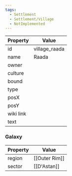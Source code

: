 ```yaml
---
tags:
  - Settlement
  - Settlement/Village
  - NotImplemented
---
```


| Property  | Value         |
| --------- | ------------- |
| id        | village_raada |
| name      | Raada         |
| owner     |               |
| culture   |               |
| bound     |               |
| type      |               |
| posX      |               |
| posY      |               |
| wiki link |               |
| text      |               |

### Galaxy
| Property | Value         |
| -------- | ------------- |
| region   | [[Outer Rim]] |
| sector   | [[D'Astan]]   |
